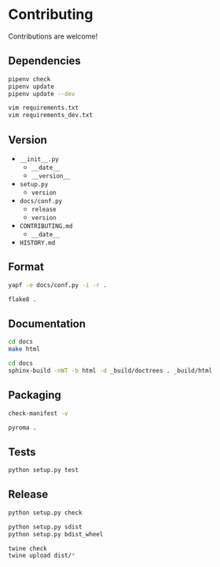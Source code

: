 Contributing
============

Contributions are welcome!

Dependencies
------------

```sh
pipenv check
pipenv update
pipenv update --dev
```

```sh
vim requirements.txt
vim requirements_dev.txt
```

Version
-------

-   `__init__.py`
    -   `__date__`
    -   `__version__`
-   `setup.py`
    -   `version`
-   `docs/conf.py`
    -   `release`
    -   `version`
-   `CONTRIBUTING.md`
    -   `__date__`
-   `HISTORY.md`

Format
------

```sh
yapf -e docs/conf.py -i -r .
```

```sh
flake8 .
```

Documentation
-------------

```sh
cd docs
make html
```

```sh
cd docs
sphinx-build -nWT -b html -d _build/doctrees . _build/html
```

Packaging
---------

```sh
check-manifest -v
```

```sh
pyroma .
```

Tests
-----

```sh
python setup.py test
```

Release
-------

```sh
python setup.py check

python setup.py sdist
python setup.py bdist_wheel

twine check
twine upload dist/*
```
